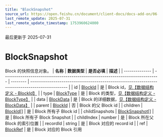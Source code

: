 ```yaml
---
title: "BlockSnapshot"
source_url: https://open.feishu.cn/document/client-docs/docs-add-on/06-data-structure/BlockSnapshot
last_remote_update: 2025-07-31
last_remote_update_timestamp: 1753960624000
---
```

最后更新于 2025-07-31

# BlockSnapshot
Block 的快照信息对象。
| **名称**         | **数据类型**                                                                         | **是否必填** | **描述**                                                                                            |
| -------------- | -------------------------------------------------------------------------------- | -------- | ------------------------------------------------------------------------------------------------- |
| id             | [BlockId](https://open.feishu.cn/document/uAjLw4CM/uYjL24iN/docs-add-on/06-data-structure/blockid)          | 是        | Block id，[见【数据结构定义 - BlockId】](https://open.feishu.cn/document/uAjLw4CM/uYjL24iN/docs-add-on/06-data-structure/blockid)      |
| type           | [BlockType](https://open.feishu.cn/document/uAjLw4CM/uYjL24iN/docs-add-on/05-api-doc/basic-data-reference---base/BlockType)        | 是        | Block 的类型，[见【数据结构定义 - BlockType】](https://open.feishu.cn/document/uAjLw4CM/uYjL24iN/docs-add-on/05-api-doc/basic-data-reference---base/BlockType)   |
| data           | [BlockData](https://open.feishu.cn/document/uAjLw4CM/uYjL24iN/docs-add-on/05-api-doc/BlockData/blockdata)        | 是        | Block 的详细数据，[见【数据结构定义 - BlockData】](https://open.feishu.cn/document/uAjLw4CM/uYjL24iN/docs-add-on/05-api-doc/BlockData/blockdata) |
| parent         | [BlockId](https://open.feishu.cn/document/uAjLw4CM/uYjL24iN/docs-add-on/06-data-structure/blockid)          | 否        | Block 的父 Block id                                                                                 |
| children       | [BlockId](https://open.feishu.cn/document/uAjLw4CM/uYjL24iN/docs-add-on/06-data-structure/blockid)[]       | 是        | Block 所有子 Block id                                                                                |
| childSnapshots | [BlockSnapshot](https://open.feishu.cn/document/uAjLw4CM/uYjL24iN/docs-add-on/05-api-doc/basic-data-reference---base/BlockSnapshot)[] | 是        | Block 所有子 Block Snapshot                                                                          |
| childIndex     | number                                                                           | 是        | Block 所在父 Block 的索引位置                                                                             |
| recordId       | string                                                                           | 是       | Block 对应的 record id                                                                               |
| ref            | [BlockRef](https://open.feishu.cn/document/uAjLw4CM/uYjL24iN/docs-add-on/05-api-doc/basic-data-reference---base/BlockRef)       | 是        | Block 对应的 Block 引用
